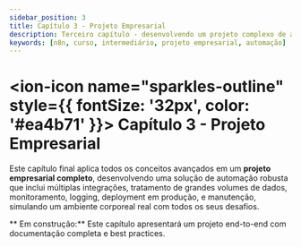 ```yaml
---
sidebar_position: 3
title: Capítulo 3 - Projeto Empresarial
description: Terceiro capítulo - desenvolvendo um projeto complexo de automação empresarial
keywords: [n8n, curso, intermediário, projeto empresarial, automação]
---
```


# <ion-icon name="sparkles-outline" style={{ fontSize: '32px', color: '#ea4b71' }}></ion-icon> Capítulo 3 - Projeto Empresarial

Este capítulo final aplica todos os conceitos avançados em um **projeto empresarial completo**, desenvolvendo uma solução de automação robusta que inclui múltiplas integrações, tratamento de grandes volumes de dados, monitoramento, logging, deployment em produção, e manutenção, simulando um ambiente corporeal real com todos os seus desafios.

** Em construção:** Este capítulo apresentará um projeto end-to-end com documentação completa e best practices.
